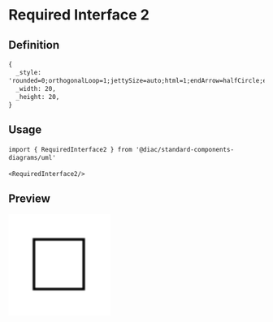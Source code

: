 # Required Interface 2

## Definition

```
{
  _style: 'rounded=0;orthogonalLoop=1;jettySize=auto;html=1;endArrow=halfCircle;endFill=0;endSize=6;strokeWidth=1;sketch=0;fontSize=12;curved=1;',
  _width: 20,
  _height: 20,
}
```

## Usage

```
import { RequiredInterface2 } from '@diac/standard-components-diagrams/uml'

<RequiredInterface2/>
```

## Preview

<img src="./required-interface-2.png" width="200"/>
